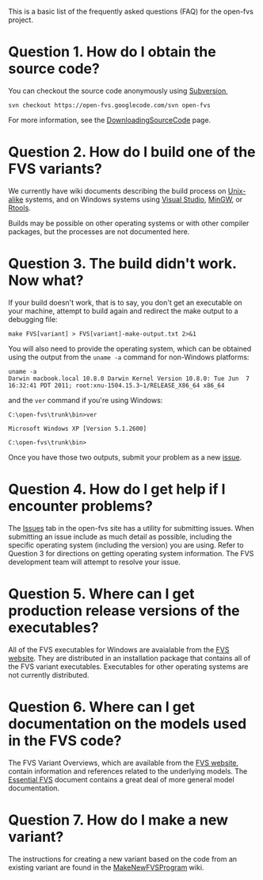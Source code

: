 This is a basic list of the frequently asked questions (FAQ) for the open-fvs project.

# Question 1. How do I obtain the source code? #

You can checkout the source code anonymously using [Subversion](http://subversion.apache.org/),

```
svn checkout https://open-fvs.googlecode.com/svn open-fvs
```

For more information, see the [DownloadingSourceCode](DownloadingSourceCode.md) page.

# Question 2. How do I build one of the FVS variants? #

We currently have wiki documents describing the build process on [Unix-alike](BuildProcess_UnixAlike.md) systems, and on Windows systems using [Visual Studio](BuildProcess_VisualStudio.md), [MinGW](BuildProcess_MinGW.md), or [Rtools](BuildProcess_Rtools.md).

Builds may be possible on other operating systems or with other compiler packages, but the processes are not documented here.

# Question 3. The build didn't work. Now what? #

If your build doesn't work, that is to say, you don't get an executable on your machine, attempt to build again and redirect the make output to a debugging file:

```
make FVS[variant] > FVS[variant]-make-output.txt 2>&1
```

You will also need to provide the operating system, which can be obtained using the output from the `uname -a` command for non-Windows platforms:

```
uname -a
Darwin macbook.local 10.8.0 Darwin Kernel Version 10.8.0: Tue Jun  7 16:32:41 PDT 2011; root:xnu-1504.15.3~1/RELEASE_X86_64 x86_64
```

and the `ver` command if you're using Windows:

```
C:\open-fvs\trunk\bin>ver

Microsoft Windows XP [Version 5.1.2600]

C:\open-fvs\trunk\bin>
```

Once you have those two outputs, submit your problem as a new [issue](http://code.google.com/p/open-fvs/issues/entry).

# Question 4. How do I get help if I encounter problems? #

The [Issues](http://code.google.com/p/open-fvs/issues/list) tab in the open-fvs site has a utility for submitting issues. When submitting an issue include as much detail as possible, including the specific operating system (including the version) you are using. Refer to Question 3 for directions on getting operating system information. The FVS development team will attempt to resolve your issue.

# Question 5. Where can I get production release versions of the executables? #

All of the FVS executables for Windows are avaialable from the [FVS website](http://www.fs.fed.us/fmsc/fvs/). They are distributed in an installation package that contains all of the FVS variant executables. Executables for other operating systems are not currently distributed.

# Question 6. Where can I get documentation on the models used in the FVS code? #

The FVS Variant Overviews, which are available from the [FVS website](http://www.fs.fed.us/fmsc/fvs/documents/userguides.shtml), contain information and references related to the underlying models.  The [Essential FVS](http://www.fs.fed.us/fmsc/ftp/fvs/docs/gtr/EssentialFVS.pdf) document contains a great deal of more general model documentation.

# Question 7. How do I make a new variant? #

The instructions for creating a new variant based on the code from an existing variant are found in the [MakeNewFVSProgram](http://code.google.com/p/open-fvs/wiki/MakeNewFVSProgram) wiki.